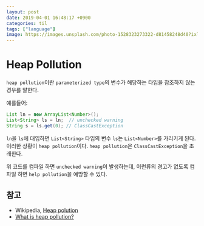 ```yaml
---
layout: post
date: 2019-04-01 16:48:17 +0900
categories: til
tags: ["language"]
image: https://images.unsplash.com/photo-1528323273322-d81458248d40?ixlib=rb-1.2.1&auto=format&fit=crop&w=1401&q=80
---
```


# Heap Pollution

`heap pollution`이란 `parameterized type`의 변수가 해당하는 타입을 참조하지 않는 경우를 말한다.

예를들어:

```java
List ln = new ArrayList<Number>();
List<String> ls = ln;  // unchecked warning
String s = ls.get(0); // ClassCastException
```

`ln`을 `ls`에 대입하면 `List<String>` 타입의 변수 `ls`는 `List<Number>`를 가리키게 된다. 이러한 상황이 `heap pollution`이다. `heap pollution`은  `ClassCastException`을 초래한다.

위 코드를 컴파일 하면 `unchecked warning`이 발생하는데, 이런류의 경고가 없도록 컴파일 하면 `help pollution`을 예방할 수 있다.

## 참고

- Wikipedia, [Heap polution](https://en.wikipedia.org/wiki/Heap_pollution)
- [What is heap pollution?](http://www.angelikalanger.com/GenericsFAQ/FAQSections/TechnicalDetails.html#Topic2)
